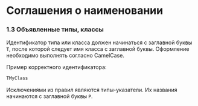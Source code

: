 # Соглашения о наименовании

### 1.3 Объявленные типы, классы

Идентификатор типа или класса должен начинаться с заглавной буквы `Т`, после которой следует имя класса с заглавной буквы. Оформление необходимо выполнять согласно CamelCase.

Пример корректного идентификатора:

```Pascal
TMyClass
```

Исключениями из правил являются типы-указатели. Их названия начинаются с заглавной буквы `P`.

